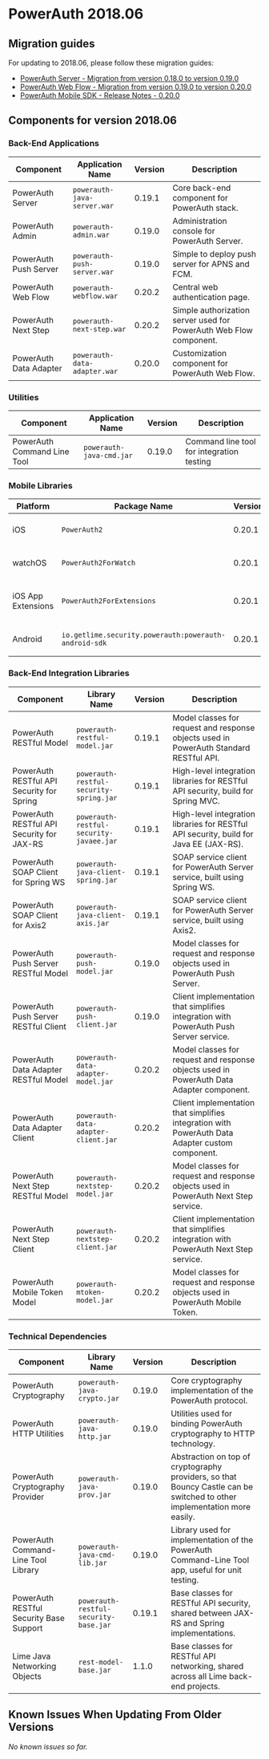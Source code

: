 # PowerAuth 2018.06

## Migration guides

For updating to 2018.06, please follow these migration guides:

- [PowerAuth Server - Migration from version 0.18.0 to version 0.19.0](https://github.com/wultra/powerauth-server/blob/develop/docs/PowerAuth-Server-0.19.0.md)
- [PowerAuth Web Flow - Migration from version 0.19.0 to version 0.20.0](https://github.com/wultra/powerauth-webflow/blob/develop/docs/Web-Flow-0.20.0.md)
- [PowerAuth Mobile SDK - Release Notes - 0.20.0](https://github.com/wultra/powerauth-mobile-sdk/releases/tag/0.20.0)

## Components for version 2018.06

### Back-End Applications

| Component | Application Name | Version | Description |
|---|---|---|---|
| PowerAuth Server | `powerauth-java-server.war` | 0.19.1 | Core back-end component for PowerAuth stack. |
| PowerAuth Admin | `powerauth-admin.war` | 0.19.0 | Administration console for PowerAuth Server. |
| PowerAuth Push Server | `powerauth-push-server.war` | 0.19.0 | Simple to deploy push server for APNS and FCM. |
| PowerAuth Web Flow | `powerauth-webflow.war` | 0.20.2 | Central web authentication page. |
| PowerAuth Next Step | `powerauth-next-step.war` | 0.20.2 | Simple authorization server used for PowerAuth Web Flow component. |
| PowerAuth Data Adapter | `powerauth-data-adapter.war` | 0.20.0 | Customization component for PowerAuth Web Flow. |

### Utilities

| Component | Application Name | Version | Description |
|---|---|---|---|
| PowerAuth Command Line Tool | `powerauth-java-cmd.jar` | 0.19.0 | Command line tool for integration testing |

### Mobile Libraries

| Platform | Package Name | Version | Description |
|---|---|---|---|
| iOS | `PowerAuth2` | 0.20.1 | A client library for iOS |
| watchOS | `PowerAuth2ForWatch` | 0.20.1 | A limited library for watchOS |
| iOS App Extensions | `PowerAuth2ForExtensions` | 0.20.1 | A limited library for iOS App Extensions |
| Android | `io.getlime.security.powerauth:powerauth-android-sdk` | 0.20.1 | A client library for Android |

### Back-End Integration Libraries

| Component | Library Name |  Version | Description |
|---|---|---|---|
| PowerAuth RESTful Model | `powerauth-restful-model.jar` | 0.19.1 | Model classes for request and response objects used in PowerAuth Standard RESTful API. |
| PowerAuth RESTful API Security for Spring | `powerauth-restful-security-spring.jar` | 0.19.1 | High-level integration libraries for RESTful API security, build for Spring MVC. |
| PowerAuth RESTful API Security for JAX-RS | `powerauth-restful-security-javaee.jar` | 0.19.1 | High-level integration libraries for RESTful API security, build for Java EE (JAX-RS). |
| PowerAuth SOAP Client for Spring WS | `powerauth-java-client-spring.jar` | 0.19.1 | SOAP service client for PowerAuth Server service, built using Spring WS. |
| PowerAuth SOAP Client for Axis2 | `powerauth-java-client-axis.jar` | 0.19.1 | SOAP service client for PowerAuth Server service, built using Axis2. |
| PowerAuth Push Server RESTful Model | `powerauth-push-model.jar` | 0.19.0 | Model classes for request and response objects used in PowerAuth Push Server. |
| PowerAuth Push Server RESTful Client | `powerauth-push-client.jar` | 0.19.0 | Client implementation that simplifies integration with PowerAuth Push Server service. |
| PowerAuth Data Adapter RESTful Model | `powerauth-data-adapter-model.jar` | 0.20.2 | Model classes for request and response objects used in PowerAuth Data Adapter component. |
| PowerAuth Data Adapter Client | `powerauth-data-adapter-client.jar` | 0.20.2 | Client implementation that simplifies integration with PowerAuth Data Adapter custom component. |
| PowerAuth Next Step RESTful Model | `powerauth-nextstep-model.jar` | 0.20.2 | Model classes for request and response objects used in PowerAuth Next Step service. |
| PowerAuth Next Step Client | `powerauth-nextstep-client.jar` | 0.20.2 | Client implementation that simplifies integration with PowerAuth Next Step service. |
| PowerAuth Mobile Token Model | `powerauth-mtoken-model.jar` | 0.20.2 | Model classes for request and response objects used in PowerAuth Mobile Token. |

### Technical Dependencies

| Component | Library Name | Version | Description |
|---|---|---|---|
| PowerAuth Cryptography | `powerauth-java-crypto.jar` | 0.19.0 | Core cryptography implementation of the PowerAuth protocol. |
| PowerAuth HTTP Utilities | `powerauth-java-http.jar` | 0.19.0 | Utilities used for binding PowerAuth cryptography to HTTP technology. |
| PowerAuth Cryptography Provider | `powerauth-java-prov.jar` | 0.19.0 | Abstraction on top of cryptography providers, so that Bouncy Castle can be switched to other implementation more easily. |
| PowerAuth Command-Line Tool Library | `powerauth-java-cmd-lib.jar` | 0.19.0 | Library used for implementation of the PowerAuth Command-Line Tool app, useful for unit testing. |
| PowerAuth RESTful Security Base Support | `powerauth-restful-security-base.jar` | 0.19.1 | Base classes for RESTful API security, shared between JAX-RS and Spring implementations. |
| Lime Java Networking Objects | `rest-model-base.jar` | 1.1.0 | Base classes for RESTful API networking, shared across all Lime back-end projects. |

## Known Issues When Updating From Older Versions

_No known issues so far._
